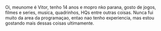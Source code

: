 Oi, meunome é Vitor, tenho 14 anos e mopro nko parana, gosto de jogos, filmes e series, musica, quadrinhos, HQs 
entre outras coisas. Nunca fui muito da area da programaçao, entao nao tenho experiencia, mas estou gostando
mais  dessas coisas ultimamente.
